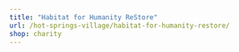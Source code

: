 ```yaml
---
title: "Habitat for Humanity ReStore"
url: /hot-springs-village/habitat-for-humanity-restore/
shop: charity
---
```


